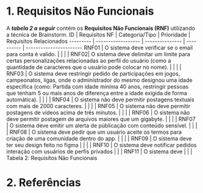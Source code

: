 # 1. Requisitos Não Funcionais
A ***tabela 2 a seguir*** contém os **Requisitos Não Funcionais (RNF)** utilizando a técnica de Brainstorm.
ID   | Requisitos NF   | Categoria/Tipo  | Prioridade | Requisitos Relacionados
--------- | ------------------ | --------------- | ---------- | -----------------------
RNF01 | O sistema deve verificar se o email para conta é valido. | |  |  |
RNF02| O sistema deve delimitar um limite para certas personalizações relacionadas ao perfil do usuário (como a quantidade de caracteres que o usuário pode colocar no nome). |  |  |  |
RNF03 | O sistema deve restringir pedido de participações em jogos, campeonatos, ligas, onde o administrador do mesmo designou uma idade especifica (como: Partida com idade minima 40 anos, restringir pessoas que tenham 5 ou mais anos de diferença entre a idade exigida de forma automática). |  |  |  |
RNF04 | O sistema não deve permitir postagens textuais com mais de 2000 caracteres. |  |  |  |
RNF05 | O sistema não deve permitir postagens de vídeos acima de três minutos. | | | | 
RNF06 | O sistema não deve permitir postagem de arquivos maiores que um gigabyte. | | | |
RNF07 | O sistema deve emitir um alerta de públicação com conteúdo sensível. | | | |
RNF08 | O sistema deve pedir que um usuário aceite os termos para criação de uma comunidade dentro do app. | | | |
RNF09 | O sistema deve ter seu design feito no figma | | | |
RNF10 | O sistema deve notificar pedidos interação com usuários de perfis privados | | |
RNF11 | O sistema deve | | |
Tabela 2: Requisitos Não Funcionais
# 2. Referências

